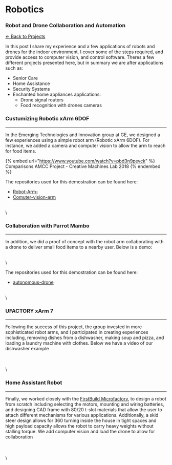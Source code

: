# Robotics

### Robot and Drone Collaboration and Automation

[← Back to Projects](https://jmhuer.github.io/mini\_book/\_build/html/docs/portfolio.html)



In this post I share my experience and a few applications of robots and drones for the indoor environment. I cover some of the steps required, and provide access to computer vision, and control software. Theres a few different projects presented here, but in summary we are after applications such as:

* Senior Care
* Home Assistance
* Security Systems
* Enchanted home appliances applications:
  * Drone signal routers
  * Food recognition with drones cameras



### Custumizing Robotic xArm 6DOF

***

In the Emerging Technologies and Innovation group at GE, we designed a few experiences using a simple robot arm (Robotic xArm 6DOF). For instance, we added a camera and computer vision to allow the arm to reach for food items.

{% embed url="https://www.youtube.com/watch?v=pbd3n9pevck" %}
Comparisons AMCC Project - Creative Machines Lab 2018
{% endembed %}

The repositories used for this demostration can be found here:

* [Robot-Arm-](https://github.com/srinithish/Robotic-Hand-)
* [Comuter-vision-arm](https://github.com/srinithish/Smarttable)

[\
](https://www.youtube.com/watch?v=pbd3n9pevck)\


### Collaboration with Parrot Mambo

***

In addition, we did a proof of concept with the robot arm collaborating with a drone to deliver small food items to a nearby user. Below is a demo:

\
\


The repositories used for this demostration can be found here:

* [autonomous-drone](https://github.com/jmhuer/DJITelloAutonomy2)

\
\


### UFACTORY xArm 7

***

Following the success of this project, the group invested in more sophisticated robot arms, and I participated in creating experiences including, removing dishes from a dishwasher, making soup and pizza, and loading a laundry machine with clothes. Below we have a video of our dishwasher example

\
\
\


### Home Assistant Robot

***

Finally, we worked closely with the [FirstBuild Microfactory](https://firstbuild.com/), to design a robot from scratch including selecting the motors, mounting and wiring batteries, and designing CAD frame with 80/20 t-slot materials that allow the user to attach different mechanisms for various applications. Additionally, a skid steer design allows for 360 turning inside the house in tight spaces and high payload capacity allows the robot to carry heavy weights without stalling torque. We add computer vision and load the drone to allow for collaboration

\
\
\
